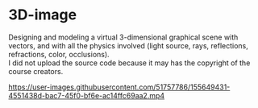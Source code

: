 # 3D-image
Designing and modeling a virtual 3-dimensional graphical scene with vectors, and with all 
the physics involved (light source, rays, reflections, refractions, color, occlusions).</br>
I did not upload the source code because it may has the copyright of the course creators.

https://user-images.githubusercontent.com/51757786/155649431-4551438d-bac7-45f0-bf6e-ac14ffc69aa2.mp4

